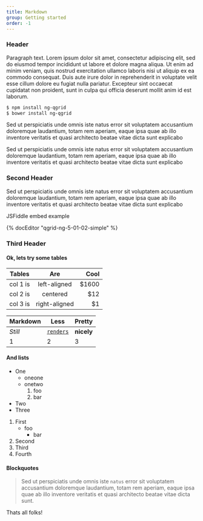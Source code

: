 ```yaml
---
title: Markdown
group: Getting started
order: -1
---
```


### Header

Paragraph text. Lorem ipsum dolor sit amet, consectetur adipiscing elit, sed do eiusmod tempor incididunt ut labore et dolore magna aliqua. Ut enim ad minim veniam, quis nostrud exercitation ullamco laboris nisi ut aliquip ex ea commodo consequat. Duis aute irure dolor in reprehenderit in voluptate velit esse cillum dolore eu fugiat nulla pariatur. Excepteur sint occaecat cupidatat non proident, sunt in culpa qui officia deserunt mollit anim id est laborum.

```bash
$ npm install ng-qgrid
$ bower install ng-qgrid
```

Sed ut perspiciatis unde omnis iste natus error sit voluptatem accusantium doloremque laudantium, totam rem aperiam, eaque ipsa quae ab illo inventore veritatis et quasi architecto beatae vitae dicta sunt explicabo

Sed ut perspiciatis unde omnis iste natus error sit voluptatem accusantium doloremque laudantium, totam rem aperiam, eaque ipsa quae ab illo inventore veritatis et quasi architecto beatae vitae dicta sunt explicabo


### Second Header

Sed ut perspiciatis unde omnis iste natus error sit voluptatem accusantium doloremque laudantium, totam rem aperiam, eaque ipsa quae ab illo inventore veritatis et quasi architecto beatae vitae dicta sunt explicabo

JSFiddle embed example

{% docEditor "qgrid-ng-5-01-02-simple" %}

### Third Header

#### Ok, lets try some tables

| Tables   |      Are      |  Cool |
|----------|:-------------:|------:|
| col 1 is | left-aligned  | $1600 |
| col 2 is | centered      | $12   |
| col 3 is | right-aligned | $1    |

Markdown | Less | Pretty
--- | --- | ---
*Still* | [`renders`](https://www.google.com "Google's Homepage") | **nicely**
1 | 2 | 3

#### And lists

* One
  * oneone
  * onetwo
    1. foo
    2. bar
* Two
* Three

1. First
    - foo
         - bar
2. Second
3. Third
4. Fourth

#### Blockquotes

> Sed ut perspiciatis unde omnis iste `natus` error sit voluptatem accusantium doloremque laudantium,
> totam rem aperiam, eaque ipsa quae ab illo inventore veritatis et quasi architecto
> beatae vitae dicta sunt.

Thats all folks!
